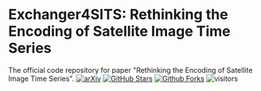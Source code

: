 # Exchanger4SITS: Rethinking the Encoding of Satellite Image Time Series
The official code repository for paper "Rethinking the Encoding of Satellite Image Time Series".
[![arXiv](https://img.shields.io/badge/arXiv-Paper-<COLOR>.svg)](https://arxiv.org/abs/2305.02086)
[![GitHub Stars](https://img.shields.io/github/stars/TotalVariation/Exchanger4SITS?style=social)](https://github.com/TotalVariation/Exchanger4SITS)
[![Github Forks](https://img.shields.io/github/forks/TotalVariation/Exchanger4SITS?style=social)](https://github.com/TotalVariation/Exchanger4SITS)
![visitors](https://visitor-badge.glitch.me/badge?page_id=TotalVariation.Exchanger4SITS&left_color=green&right_color=red)



